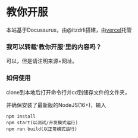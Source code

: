 # 教你开服

本站基于Docusaurus，由@itzdrli搭建，由[vercel](https://vercel.com)托管

### 我可以转载'教你开服'里的内容吗？

可以，但是请注明来源+网址。

### 如何使用

clone到本地后打开命令行并cd到储存文件的文件夹，

并确保安装了最新版的NodeJS(16+)，输入

```
npm install
npm start(以测试/开发模式运行)
npm run build(以正常模式运行)
```
